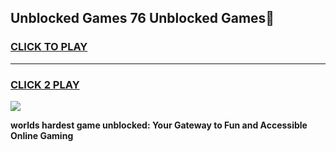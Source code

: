 
## Unblocked Games 76 Unblocked Games👋
<h3>
<a href="https://premium.freeplayer.one?title=Unblocked_Games_76&ref=16F">CLICK TO PLAY</a></h3>
<hr>

<h3>
<a href="https://premium.freeplayer.one?title=Unblocked_Games_76&ref=16F">CLICK 2 PLAY</a>
  
</h3>

<a href="https://premium.freeplayer.one?title=Unblocked_Games_76&ref=16F/"><img src="https://clearcache.store/games.png"></a>


**worlds hardest game unblocked: Your Gateway to Fun and Accessible Online Gaming**

